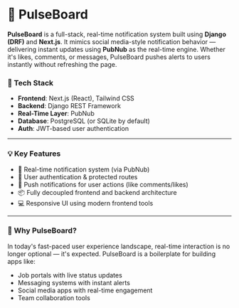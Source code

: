 # 📣 PulseBoard

**PulseBoard** is a full-stack, real-time notification system built using **Django (DRF)** and **Next.js**. It mimics social media-style notification behavior — delivering instant updates using **PubNub** as the real-time engine. Whether it's likes, comments, or messages, PulseBoard pushes alerts to users instantly without refreshing the page.

### 🚀 Tech Stack
- **Frontend**: Next.js (React), Tailwind CSS
- **Backend**: Django REST Framework
- **Real-Time Layer**: PubNub
- **Database**: PostgreSQL (or SQLite by default)
- **Auth**: JWT-based user authentication

---

### 💡 Key Features
- 🔔 Real-time notification system (via PubNub)
- 🔐 User authentication & protected routes
- 📨 Push notifications for user actions (like comments/likes)
- 📦 Fully decoupled frontend and backend architecture
- 💻 Responsive UI using modern frontend tools

---

### 🎯 Why PulseBoard?
In today's fast-paced user experience landscape, real-time interaction is no longer optional — it's expected. PulseBoard is a boilerplate for building apps like:
- Job portals with live status updates
- Messaging systems with instant alerts
- Social media apps with real-time engagement
- Team collaboration tools


